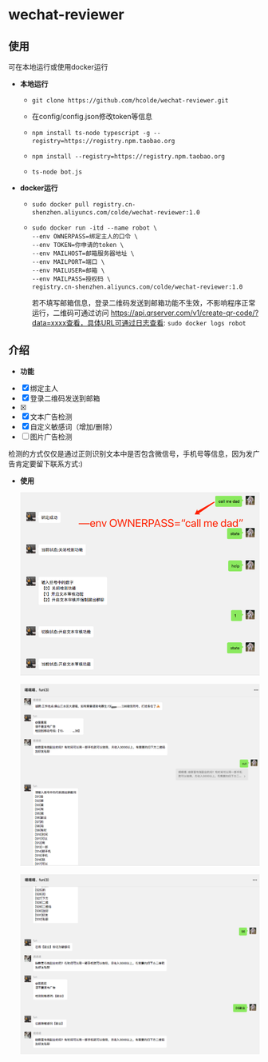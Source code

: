 # wechat-reviewer



## 使用

可在本地运行或使用docker运行

* **本地运行**

  * ```shell
    git clone https://github.com/hcolde/wechat-reviewer.git
    ```

  * 在config/config.json修改token等信息

  * ```shell
    npm install ts-node typescript -g --registry=https://registry.npm.taobao.org
    ```

  * ```shell
    npm install --registry=https://registry.npm.taobao.org
    ```

  * ```shell
    ts-node bot.js
    ```

* **docker运行**

  * ```shell
    sudo docker pull registry.cn-shenzhen.aliyuncs.com/colde/wechat-reviewer:1.0
    ```

  * ```shell
    sudo docker run -itd --name robot \
    --env OWNERPASS=绑定主人的口令 \
    --env TOKEN=你申请的token \
    --env MAILHOST=邮箱服务器地址 \
    --env MAILPORT=端口 \
    --env MAILUSER=邮箱 \
    --env MAILPASS=授权码 \
    registry.cn-shenzhen.aliyuncs.com/colde/wechat-reviewer:1.0
    ```

    若不填写邮箱信息，登录二维码发送到邮箱功能不生效，不影响程序正常运行，二维码可通过访问 https://api.qrserver.com/v1/create-qr-code/?data=xxxx查看，具体URL可通过日志查看: `sudo docker logs robot`
    

## 介绍

* **功能**

- [x] 绑定主人
- [x] 登录二维码发送到邮箱
- [x] 
- [x] 文本广告检测
- [x] 自定义敏感词（增加/删除）
- [ ] 图片广告检测

检测的方式仅仅是通过正则识别文本中是否包含微信号，手机号等信息，因为发广告肯定要留下联系方式:)



* **使用**

  ![WeChataef3e6cf6fb4a6adf106a0040692bc2f](./img/WeChataef3e6cf6fb4a6adf106a0040692bc2f.png)

  ![WeChat21cf770d502ea1b55d1c88692d8a4667](./img/WeChat21cf770d502ea1b55d1c88692d8a4667.png)

  ![WeChatec03004942a3acd724e7f848a3260658](./img/WeChatec03004942a3acd724e7f848a3260658.png)